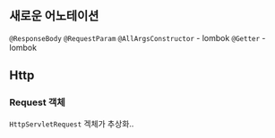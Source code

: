 

## 새로운 어노테이션
`@ResponseBody`
`@RequestParam`
`@AllArgsConstructor` - lombok
`@Getter` - lombok


## Http
### Request 객체
`HttpServletRequest` 겍체가 추상화..


